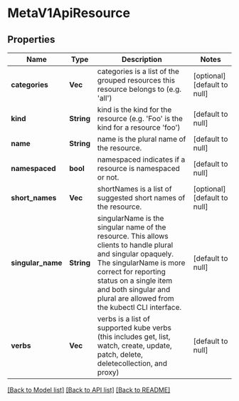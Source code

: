 # MetaV1ApiResource

## Properties
Name | Type | Description | Notes
------------ | ------------- | ------------- | -------------
**categories** | **Vec<String>** | categories is a list of the grouped resources this resource belongs to (e.g. &#39;all&#39;) | [optional] [default to null]
**kind** | **String** | kind is the kind for the resource (e.g. &#39;Foo&#39; is the kind for a resource &#39;foo&#39;) | [default to null]
**name** | **String** | name is the plural name of the resource. | [default to null]
**namespaced** | **bool** | namespaced indicates if a resource is namespaced or not. | [default to null]
**short_names** | **Vec<String>** | shortNames is a list of suggested short names of the resource. | [optional] [default to null]
**singular_name** | **String** | singularName is the singular name of the resource.  This allows clients to handle plural and singular opaquely. The singularName is more correct for reporting status on a single item and both singular and plural are allowed from the kubectl CLI interface. | [default to null]
**verbs** | **Vec<String>** | verbs is a list of supported kube verbs (this includes get, list, watch, create, update, patch, delete, deletecollection, and proxy) | [default to null]

[[Back to Model list]](../README.md#documentation-for-models) [[Back to API list]](../README.md#documentation-for-api-endpoints) [[Back to README]](../README.md)


